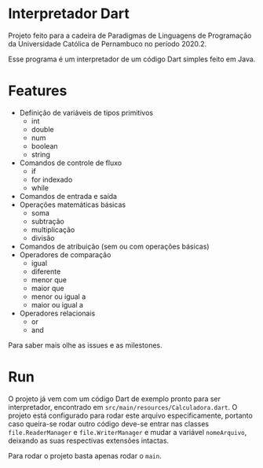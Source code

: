 # Interpretador Dart

<p>
Projeto feito para a cadeira de Paradigmas de Linguagens de Programação da Universidade Católica de Pernambuco no período 2020.2.
</p>

<p>
Esse programa é um interpretador de um código Dart simples feito em Java.
</p>

# Features

- Definição de variáveis de tipos primitivos 
    - int
    - double
    - num
    - boolean
    - string
- Comandos de controle de fluxo
    - if
    - for indexado
    - while
- Comandos de entrada e saída
- Operações matemáticas básicas
    - soma
    - subtração
    - multiplicação
    - divisão
- Comandos de atribuição (sem ou com operações básicas)
- Operadores de comparação
    - igual
    - diferente
    - menor que
    - maior que
    - menor ou igual a
    - maior ou igual a
- Operadores relacionais
    - or
    - and

<p>Para saber mais olhe as issues e as milestones.</p>


# Run

O projeto já vem com um código Dart de exemplo pronto para ser interpretador, encontrado em `src/main/resources/Calculadora.dart`. O projeto está configurado para rodar este arquivo especificamente, portanto caso queira-se rodar outro código deve-se entrar nas classes `file.ReaderManager` e `file.WriterManager` e mudar a variável `nomeArquivo`, deixando as suas respectivas extensões intactas.

Para rodar o projeto basta apenas rodar o `main`.
